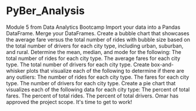 # PyBer_Analysis
Module 5 from Data Analytics Bootcamp
Import your data into a Pandas DataFrame.
Merge your DataFrames.
Create a bubble chart that showcases the average fare versus the total number of rides with bubble size based on the total number of drivers for each city type, including urban, suburban, and rural.
Determine the mean, median, and mode for the following:
The total number of rides for each city type.
The average fares for each city type.
The total number of drivers for each city type.
Create box-and-whisker plots that visualize each of the following to determine if there are any outliers:
The number of rides for each city type.
The fares for each city type.
The number of drivers for each city type.
Create a pie chart that visualizes each of the following data for each city type:
The percent of total fares.
The percent of total rides.
The percent of total drivers.
Omar has approved the project scope. It's time to get to work!
